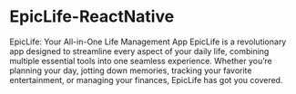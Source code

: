 # EpicLife-ReactNative
EpicLife: Your All-in-One Life Management App EpicLife is a revolutionary app designed to streamline every aspect of your daily life, combining multiple essential tools into one seamless experience. Whether you’re planning your day, jotting down memories, tracking your favorite entertainment, or managing your finances, EpicLife has got you covered.
